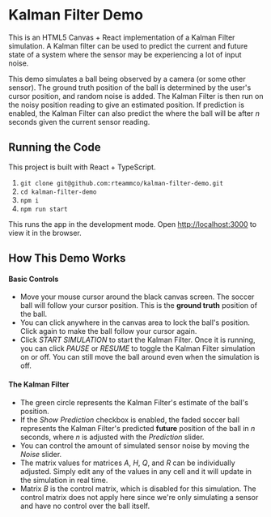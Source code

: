 # Kalman Filter Demo

This is an HTML5 Canvas + React implementation of a Kalman Filter simulation. A Kalman filter can be used to predict the current and future state of a system where the sensor may be experiencing a lot of input noise.

This demo simulates a ball being observed by a camera (or some other sensor). The ground truth position of the ball is determined by the user's cursor position, and random noise is added. The Kalman Filter is then run on the noisy position reading to give an estimated position. If prediction is enabled, the Kalman Filter can also predict the where the ball will be after _n_ seconds given the current sensor reading.

## Running the Code

This project is built with React + TypeScript.

1. `git clone git@github.com:rteammco/kalman-filter-demo.git`
2. `cd kalman-filter-demo`
3. `npm i`
4. `npm run start`

This runs the app in the development mode. Open [http://localhost:3000](http://localhost:3000) to view it in the browser.

## How This Demo Works

#### Basic Controls

- Move your mouse cursor around the black canvas screen. The soccer ball will follow your cursor position. This is the **ground truth** position of the ball.
- You can click anywhere in the canvas area to lock the ball's position. Click again to make the ball follow your cursor again.
- Click _START SIMULATION_ to start the Kalman Filter. Once it is running, you can click _PAUSE_ or _RESUME_ to toggle the Kalman Filter simulation on or off. You can still move the ball around even when the simulation is off.

#### The Kalman Filter

- The green circle represents the Kalman Filter's estimate of the ball's position.
- If the _Show Prediction_ checkbox is enabled, the faded soccer ball represents the Kalman Filter's predicted **future** position of the ball in _n_ seconds, where _n_ is adjusted with the _Prediction_ slider.
- You can control the amount of simulated sensor noise by moving the _Noise_ slider.
- The matrix values for matrices _A_, _H_, _Q_, and _R_ can be individually adjusted. Simply edit any of the values in any cell and it will update in the simulation in real time.
- Matrix _B_ is the control matrix, which is disabled for this simulation. The control matrix does not apply here since we're only simulating a sensor and have no control over the ball itself.
